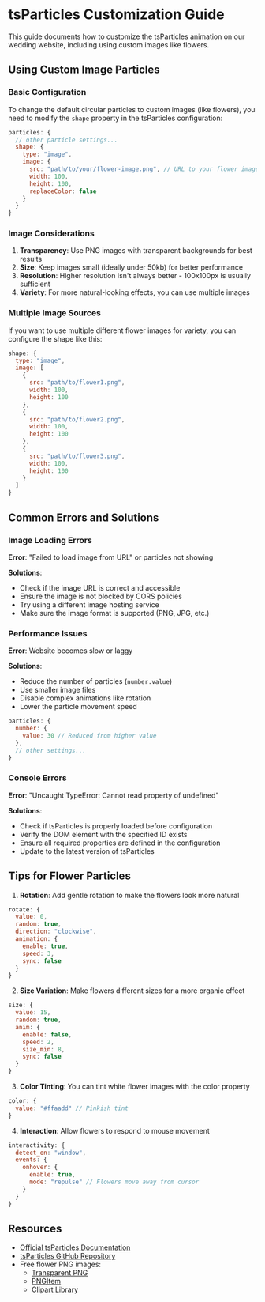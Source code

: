 # tsParticles Customization Guide

This guide documents how to customize the tsParticles animation on our wedding website, including using custom images like flowers.

## Using Custom Image Particles

### Basic Configuration

To change the default circular particles to custom images (like flowers), you need to modify the `shape` property in the tsParticles configuration:

```javascript
particles: {
  // other particle settings...
  shape: {
    type: "image",
    image: {
      src: "path/to/your/flower-image.png", // URL to your flower image
      width: 100,
      height: 100,
      replaceColor: false
    }
  }
}
```

### Image Considerations

1. **Transparency**: Use PNG images with transparent backgrounds for best results
2. **Size**: Keep images small (ideally under 50kb) for better performance
3. **Resolution**: Higher resolution isn't always better - 100x100px is usually sufficient
4. **Variety**: For more natural-looking effects, you can use multiple images

### Multiple Image Sources

If you want to use multiple different flower images for variety, you can configure the shape like this:

```javascript
shape: {
  type: "image",
  image: [
    {
      src: "path/to/flower1.png",
      width: 100,
      height: 100
    },
    {
      src: "path/to/flower2.png", 
      width: 100,
      height: 100
    },
    {
      src: "path/to/flower3.png",
      width: 100,
      height: 100
    }
  ]
}
```

## Common Errors and Solutions

### Image Loading Errors

**Error**: "Failed to load image from URL" or particles not showing

**Solutions**:
- Check if the image URL is correct and accessible
- Ensure the image is not blocked by CORS policies
- Try using a different image hosting service
- Make sure the image format is supported (PNG, JPG, etc.)

### Performance Issues

**Error**: Website becomes slow or laggy

**Solutions**:
- Reduce the number of particles (`number.value`)
- Use smaller image files
- Disable complex animations like rotation
- Lower the particle movement speed

```javascript
particles: {
  number: {
    value: 30 // Reduced from higher value
  },
  // other settings...
}
```

### Console Errors

**Error**: "Uncaught TypeError: Cannot read property of undefined"

**Solutions**:
- Check if tsParticles is properly loaded before configuration
- Verify the DOM element with the specified ID exists
- Ensure all required properties are defined in the configuration
- Update to the latest version of tsParticles

## Tips for Flower Particles

1. **Rotation**: Add gentle rotation to make the flowers look more natural

```javascript
rotate: {
  value: 0,
  random: true,
  direction: "clockwise",
  animation: {
    enable: true,
    speed: 3,
    sync: false
  }
}
```

2. **Size Variation**: Make flowers different sizes for a more organic effect

```javascript
size: {
  value: 15,
  random: true,
  anim: {
    enable: false,
    speed: 2,
    size_min: 8,
    sync: false
  }
}
```

3. **Color Tinting**: You can tint white flower images with the color property

```javascript
color: {
  value: "#ffaadd" // Pinkish tint
}
```

4. **Interaction**: Allow flowers to respond to mouse movement

```javascript
interactivity: {
  detect_on: "window",
  events: {
    onhover: {
      enable: true,
      mode: "repulse" // Flowers move away from cursor
    }
  }
}
```

## Resources

- [Official tsParticles Documentation](https://particles.js.org/docs/)
- [tsParticles GitHub Repository](https://github.com/matteobruni/tsparticles)
- Free flower PNG images:
  - [Transparent PNG](https://www.transparentpng.com/cats/flower-720.html)
  - [PNGItem](https://www.pngitem.com/middle/mmxJxo_transparent-background-flower-png-png-download/)
  - [Clipart Library](http://clipart-library.com/free/transparent-flower-png.html) 